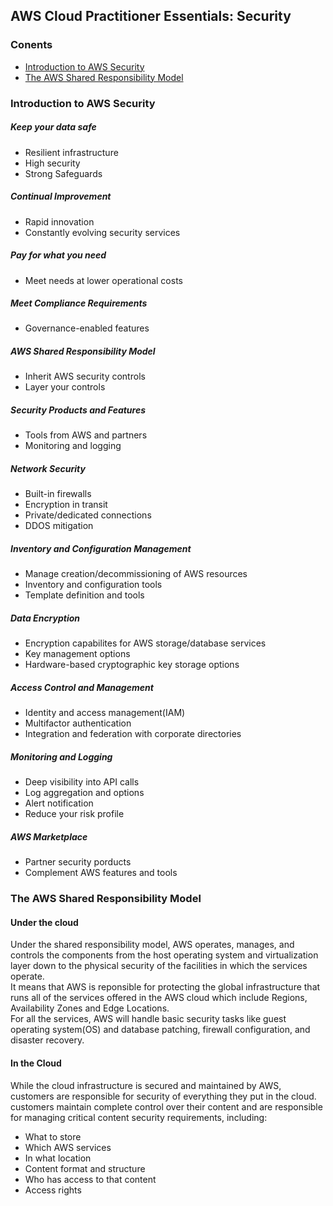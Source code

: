 ## AWS Cloud Practitioner Essentials: Security

### Conents
* [Introduction to AWS Security](#introduction-to-aws-sercurity)  
* [The AWS Shared Responsibility Model](#the-aws-shared-responsibility-model)  


### Introduction to AWS Security
##### Keep your data safe
- Resilient infrastructure  
- High security  
- Strong Safeguards  

##### Continual Improvement  
- Rapid innovation  
- Constantly evolving security services  

##### Pay for what you need  
- Meet needs at lower operational costs  

##### Meet Compliance Requirements  
- Governance-enabled features  

##### AWS Shared Responsibility Model  
- Inherit AWS security controls  
- Layer your controls  

##### Security Products and Features  
- Tools from AWS and partners  
- Monitoring and logging  

##### Network Security  
- Built-in firewalls  
- Encryption in transit  
- Private/dedicated connections  
- DDOS mitigation

##### Inventory and Configuration Management  
- Manage creation/decommissioning of AWS resources  
- Inventory and configuration tools  
- Template definition and tools  

##### Data Encryption  
- Encryption capabilites for AWS storage/database services  
- Key management options  
- Hardware-based cryptographic key storage options  

##### Access Control and Management  
- Identity and access management(IAM)  
- Multifactor authentication   
- Integration and federation with corporate directories  

##### Monitoring and Logging  
- Deep visibility into API calls  
- Log aggregation and options  
- Alert notification  
- Reduce your risk profile  

##### AWS Marketplace  
- Partner security porducts  
- Complement AWS features and tools  

### The AWS Shared Responsibility Model  
#### Under the cloud
Under the shared responsibility model, AWS operates, manages, and controls the components from the host operating system and virtualization layer down to the physical security of the facilities in which the services operate.  
It means that AWS is reponsible for protecting the global infrastructure that runs all of the services offered in the AWS cloud which include Regions, Availability Zones and Edge Locations.  
For all the services, AWS will handle basic security tasks like guest operating system(OS) and database patching, firewall configuration, and disaster recovery.  

#### In the Cloud  
While the cloud infrastructure is secured and maintained by AWS, customers are responsible for security of everything they put in the cloud.  
customers maintain complete control over their content and are responsible for managing critical content security requirements, including:  
- What to store  
- Which AWS services  
- In what location  
- Content format and structure  
- Who has access to that content  
- Access rights  







